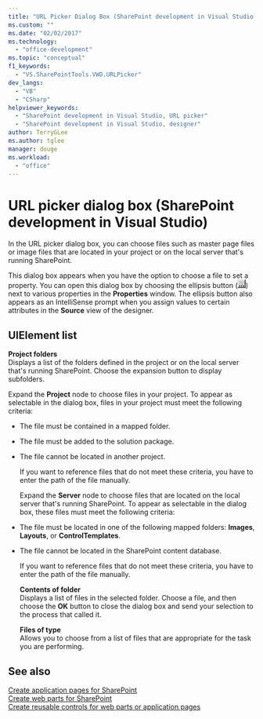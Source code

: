 ```yaml
---
title: "URL Picker Dialog Box (SharePoint development in Visual Studio) | Microsoft Docs"
ms.custom: ""
ms.date: "02/02/2017"
ms.technology: 
  - "office-development"
ms.topic: "conceptual"
f1_keywords: 
  - "VS.SharePointTools.VWD.URLPicker"
dev_langs: 
  - "VB"
  - "CSharp"
helpviewer_keywords: 
  - "SharePoint development in Visual Studio, URL picker"
  - "SharePoint development in Visual Studio, designer"
author: TerryGLee
ms.author: tglee
manager: douge
ms.workload: 
  - "office"
---
```

# URL picker dialog box (SharePoint development in Visual Studio)
  In the URL picker dialog box, you can choose files such as master page files or image files that are located in your project or on the local server that's running SharePoint.  
  
 This dialog box appears when you have the option to choose a file to set a property. You can open this dialog box by choosing the ellipsis button (![ASP.NET Mobile Designer ellipse](../sharepoint/media/mwellipsis.gif "ASP.NET Mobile Designer ellipse")) next to various properties in the **Properties** window. The ellipsis button also appears as an IntelliSense prompt when you assign values to certain attributes in the **Source** view of the designer.  
  
## UIElement list
 **Project folders**  
 Displays a list of the folders defined in the project or on the local server that's running SharePoint. Choose the expansion button to display subfolders.  
  
 Expand the **Project** node to choose files in your project. To appear as selectable in the dialog box, files in your project must meet the following criteria:  
  
- The file must be contained in a mapped folder.  
  
- The file must be added to the solution package.  
  
- The file cannot be located in another project.  
  
  If you want to reference files that do not meet these criteria, you have to enter the path of the file manually.  
  
  Expand the **Server** node to choose files that are located on the local server that's running SharePoint. To appear as selectable in the dialog box, these files must meet the following criteria:  
  
- The file must be located in one of the following mapped folders: **Images**, **Layouts**, or **ControlTemplates**.  
  
- The file cannot be located in the SharePoint content database.  
  
  If you want to reference files that do not meet these criteria, you have to enter the path of the file manually.  
  
  **Contents of folder**  
  Displays a list of files in the selected folder. Choose a file, and then choose the **OK** button to close the dialog box and send your selection to the process that called it.  
  
  **Files of type**  
  Allows you to choose from a list of files that are appropriate for the task you are performing.  
  
## See also
 [Create application pages for SharePoint](../sharepoint/creating-application-pages-for-sharepoint.md)   
 [Create web parts for SharePoint](../sharepoint/creating-web-parts-for-sharepoint.md)   
 [Create reusable controls for web parts or application pages](../sharepoint/creating-reusable-controls-for-web-parts-or-application-pages.md)   
  
